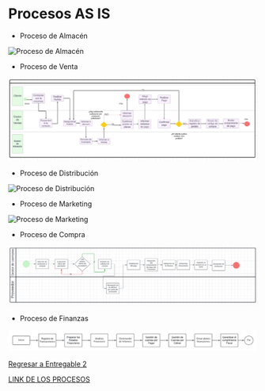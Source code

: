 # Procesos AS IS

- Proceso de Almacén

![Proceso de Almacén](proceso%20almacén.jpg)

- Proceso de Venta

![Proceso de Venta](ProcesoVentaBPMN.png)

- Proceso de Distribución
  
![Proceso de Distribución](proceso%20distribución.jpg)

- Proceso de Marketing

![Proceso de Marketing](BPMN_%20marketing.jpeg)

- Proceso de Compra

![Proceso de Compra](BPMN_Compra.png)

- Proceso de Finanzas

![Proceso de Finanzas](Proceso%20Finanzas.jpg)

[Regresar a Entregable 2](../entregable2.md)

[LINK DE LOS PROCESOS](https://lucid.app/lucidchart/46969141-23a9-4592-982c-7a9c75f03020/edit?invitationId=inv_b03caa5c-b2ef-43e2-ab86-18ab6ad4c6d7&page=oaMogpwSXfe8#)
